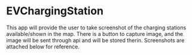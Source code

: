 # EVChargingStation

This app will provide the user to take screenshot of the charging stations available/shown in the map.
There is a button to capture image, and the image will be sent through api and will be stored therin.
Screenshots are attached below for reference.
